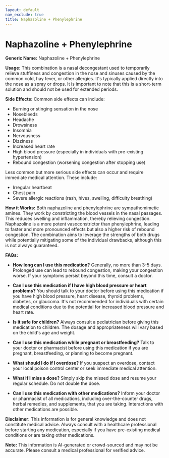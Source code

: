 ```yaml
---
layout: default
nav_exclude: true
title: Naphazoline + Phenylephrine
---
```


# Naphazoline + Phenylephrine

**Generic Name:** Naphazoline + Phenylephrine

**Usage:**  This combination is a nasal decongestant used to temporarily relieve stuffiness and congestion in the nose and sinuses caused by the common cold, hay fever, or other allergies.  It's typically applied directly into the nose as a spray or drops.  It is important to note that this is a short-term solution and should not be used for extended periods.

**Side Effects:**  Common side effects can include:

* Burning or stinging sensation in the nose
* Nosebleeds
* Headache
* Drowsiness
* Insomnia
* Nervousness
* Dizziness
* Increased heart rate
* High blood pressure (especially in individuals with pre-existing hypertension)
* Rebound congestion (worsening congestion after stopping use)


Less common but more serious side effects can occur and require immediate medical attention. These include:

* Irregular heartbeat
* Chest pain
* Severe allergic reactions (rash, hives, swelling, difficulty breathing)


**How it Works:** Both naphazoline and phenylephrine are sympathomimetic amines. They work by constricting the blood vessels in the nasal passages. This reduces swelling and inflammation, thereby relieving congestion. Naphazoline is a more potent vasoconstrictor than phenylephrine, leading to faster and more pronounced effects but also a higher risk of rebound congestion.  The combination aims to leverage the strengths of both drugs while potentially mitigating some of the individual drawbacks, although this is not always guaranteed.


**FAQs:**

* **How long can I use this medication?**  Generally, no more than 3-5 days. Prolonged use can lead to rebound congestion, making your congestion worse. If your symptoms persist beyond this time, consult a doctor.

* **Can I use this medication if I have high blood pressure or heart problems?**  You should talk to your doctor before using this medication if you have high blood pressure, heart disease, thyroid problems, diabetes, or glaucoma.  It's not recommended for individuals with certain medical conditions due to the potential for increased blood pressure and heart rate.

* **Is it safe for children?**  Always consult a pediatrician before giving this medication to children.  The dosage and appropriateness will vary based on the child's age and weight.

* **Can I use this medication while pregnant or breastfeeding?**  Talk to your doctor or pharmacist before using this medication if you are pregnant, breastfeeding, or planning to become pregnant.

* **What should I do if I overdose?**  If you suspect an overdose, contact your local poison control center or seek immediate medical attention.

* **What if I miss a dose?**  Simply skip the missed dose and resume your regular schedule. Do not double the dose.

* **Can I use this medication with other medications?**  Inform your doctor or pharmacist of all medications, including over-the-counter drugs, herbal remedies, and supplements, that you are taking.  Interactions with other medications are possible.


**Disclaimer:** This information is for general knowledge and does not constitute medical advice. Always consult with a healthcare professional before starting any medication, especially if you have pre-existing medical conditions or are taking other medications.


**Note:** This information is AI-generated or crowd-sourced and may not be accurate. Please consult a medical professional for verified advice.